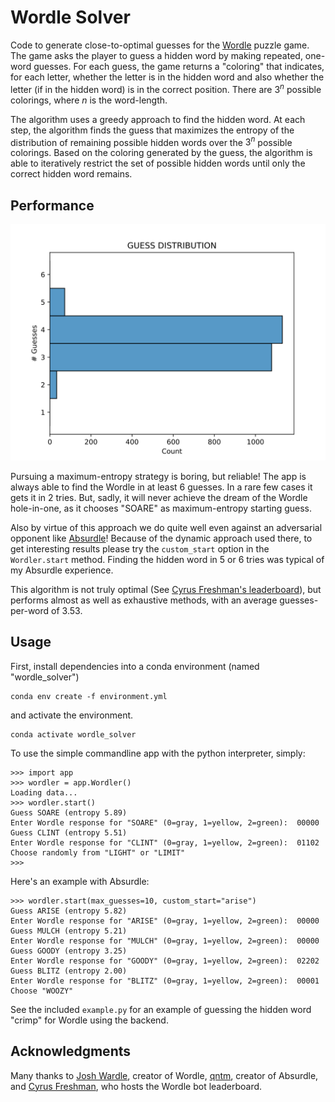 # Wordle Solver

Code to generate close-to-optimal guesses for the [Wordle](https://www.powerlanguage.co.uk/wordle/) puzzle game.
The game asks the player to guess a hidden word by making repeated, one-word guesses.
For each guess, the game returns a "coloring" that indicates, for each letter, whether the letter is in the hidden word and also whether the letter (if in the hidden word) is in the correct position.
There are $3^n$ possible colorings, where $n$ is the word-length.

The algorithm uses a greedy approach to find the hidden word.
At each step, the algorithm finds the guess that maximizes the entropy of the distribution of remaining possible hidden words over the $3^n$ possible colorings.
Based on the coloring generated by the guess, the algorithm is able to iteratively restrict the set of possible hidden words until only the correct hidden word remains.

## Performance
![Guess distribution](./test/guess_distribution.svg)

Pursuing a maximum-entropy strategy is boring, but reliable!
The app is always able to find the Wordle in at least 6 guesses.
In a rare few cases it gets it in 2 tries.
But, sadly, it will never achieve the dream of the Wordle hole-in-one, as it chooses "SOARE" as maximum-entropy starting guess.

Also by virtue of this approach we do quite well even against an adversarial opponent like [Absurdle](https://qntm.org/files/wordle/)!
Because of the dynamic approach used there, to get interesting results please try the `custom_start` option in the `Wordler.start` method.
Finding the hidden word in 5 or 6 tries was typical of my Absurdle experience.

This algorithm is not truly optimal (See [Cyrus Freshman's leaderboard](https://freshman.dev/wordle/#/leaderboard)), but performs almost as well as exhaustive methods, with an average guesses-per-word of $3.53$.

## Usage
First, install dependencies into a conda environment (named "wordle_solver")
```
conda env create -f environment.yml
```
and activate the environment.
```
conda activate wordle_solver
```

To use the simple commandline app with the python interpreter, simply:

```
>>> import app
>>> wordler = app.Wordler()
Loading data...
>>> wordler.start()
Guess SOARE (entropy 5.89)
Enter Wordle response for "SOARE" (0=gray, 1=yellow, 2=green):	00000
Guess CLINT (entropy 5.51)
Enter Wordle response for "CLINT" (0=gray, 1=yellow, 2=green):	01102
Choose randomly from "LIGHT" or "LIMIT"
>>>
```

Here's an example with Absurdle:
```
>>> wordler.start(max_guesses=10, custom_start="arise")
Guess ARISE (entropy 5.82)
Enter Wordle response for "ARISE" (0=gray, 1=yellow, 2=green):	00000
Guess MULCH (entropy 5.21)
Enter Wordle response for "MULCH" (0=gray, 1=yellow, 2=green):	00000
Guess GOODY (entropy 3.25)
Enter Wordle response for "GOODY" (0=gray, 1=yellow, 2=green):	02202
Guess BLITZ (entropy 2.00)
Enter Wordle response for "BLITZ" (0=gray, 1=yellow, 2=green):	00001
Choose "WOOZY"
```

See the included `example.py` for an example of guessing the hidden word "crimp" for Wordle using the backend.

## Acknowledgments
Many thanks to [Josh Wardle](https://powerlanguage.co.uk/), creator of Wordle, [qntm](https://qntm.org/), creator of Absurdle, and [Cyrus Freshman](https://freshman.dev/), who hosts the Wordle bot leaderboard.
